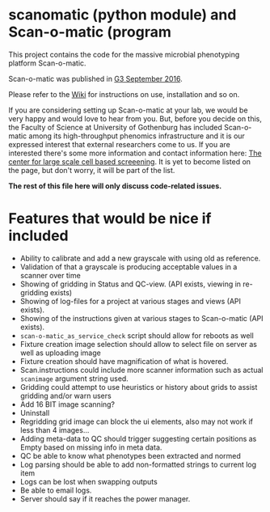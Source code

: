 # scanomatic (python module) and Scan-o-matic (program

This project contains the code for the massive microbial phenotyping platform Scan-o-matic.

Scan-o-matic was published in [G3 September 2016](http://g3journal.org/content/6/9/3003.full).

Please refer to the [Wiki](https://github.com/local-minimum/scanomatic/wiki) for instructions on use, installation and so on.

If you are considering setting up Scan-o-matic at your lab, we would be very happy and would love to hear from you. But, before you decide on this, the Faculty of Science at University of Gothenburg has included Scan-o-matic among its high-throughput phenomics infrastructure and it is our expressed interest that external researchers come to us. If you are interested there's some more information and contact information here: [The center for large scale cell based screeening](http://cmb.gu.se/english/research/microbiology/center-for-large-scale-cell-based-screening). It is yet to become listed on the page, but don't worry, it will be part of the list.


__The rest of this file here will only discuss code-related issues.__

# Features that would be nice if included

* Ability to calibrate and add a new grayscale with using old as reference.
* Validation of that a grayscale is producing acceptable values in a scanner over time
* Showing of gridding in Status and QC-view. (API exists, viewing in re-gridding exists)
* Showing of log-files for a project at various stages and views (API exists).
* Showing of the instructions given at various stages to Scan-o-matic (API exists).
* `scan-o-matic_as_service_check` script should allow for reboots as well
* Fixture creation image selection should allow to select file on server as well as uploading image
* Fixture creation should have magnification of what is hovered.
* Scan.instructions could include more scanner information such as actual `scanimage` argument string used.
* Gridding could attempt to use heuristics or history about grids to assist gridding and/or warn users
* Add 16 BIT image scanning?
* Uninstall
* Regridding grid image can block the ui elements, also may not work if less than 4 images...
* Adding meta-data to QC should trigger suggesting certain positions as Empty based on missing info in meta data.
* QC be able to know what phenotypes been extracted and normed
* Log parsing should be able to add non-formatted strings to current log item
* Logs can be lost when swapping outputs
* Be able to email logs.
* Server should say if it reaches the power manager.
